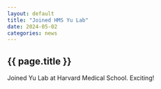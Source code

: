 ```yaml
---
layout: default
title: "Joined HMS Yu Lab"
date: 2024-05-02
categories: news
---
```


<div class="news-content reveal">
    <h2 class="gradient-text">{{ page.title }}</h2>
    <p>Joined Yu Lab at Harvard Medical School. Exciting!</p>
</div>
